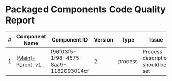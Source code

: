 # Packaged Components Code Quality Report
|#|Component Name|Component ID|Version|Type|Issue|Issue Type|Priority|
|---|---|---|---|---|---|---|---|
|1|[[Main]-Parent-v1](Report/Training-Darko-Mirchevski/Root/Parent/Child/[Main]-Parent-v1.xml)|f96f03f5-1f98-4575-8aa9-1162093014cf|2|process|Process description should be set|CODE_SMELL|MINOR|
